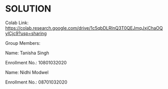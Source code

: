 # SOLUTION
Colab Link: https://colab.research.google.com/drive/1c5qbDLRInQ3T0QEJmqJxjChaOQylCjc9?usp=sharing

Group Members:

Name: Tanisha Singh

Enrollment No.: 10801032020


Name: Nidhi Modwel

Enrollment No.: 08701032020
